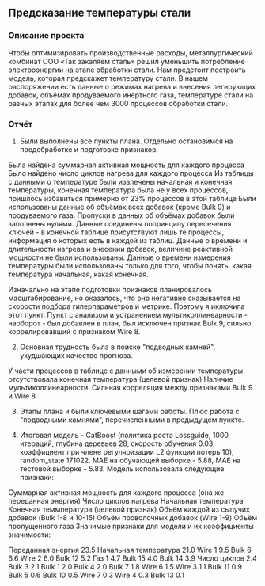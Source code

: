 ## Предсказание температуры стали
### Описание проекта
Чтобы оптимизировать производственные расходы, металлургический комбинат ООО «Так закаляем сталь» решил уменьшить потребление электроэнергии на этапе обработки стали. Нам предстоит построить модель, которая предскажет температуру стали.
В нашем распоряжении есть данные о режимах нагрева и внесения легирующих добавок, объёмах продуваемого инертного газа, температуре стали на разных этапах для более чем 3000 процессов обработки стали.

### Отчёт
1. Были выполнены все пункты плана. Отдельно остановимся на предобработке и подготовке признаков:

Была найдена суммарная активная мощность для каждого процесса
Было найдено число циклов нагрева для каждого процесса
Из таблицы с данными о температуре были извлечены начальная и конечная температуры, конечная температура была не у всех процессов, пришлось избавиться примерно от 23% процессов в этой таблице
Были использованы данные об объёмах всех добавок (кроме Bulk 9) и продуваемого газа. Пропуски в данных об объёмах добавок были заполнены нулями.
Данные соединены попринципу пересечения ключей - в конечной таблице присутствуют лишь те процессы, информация о которых есть в каждой из таблиц.
Данные о времени и длительности нагрева и внесении добавок, величине реактивной мощности не были использованы. Данные о времени измерения температуры были использованы только для того, чтобы понять, какая температура начальная, какая конечная.

Изначально на этапе подготовки признаков планировалось масштабирование, но оказалось, что оно негативно сказывается на скорости подбора гиперпараметров и метрике. Поэтому я иключила этот пункт. Пункт с анализом и устранением мультиколлинеарности - наоборот - был добавлен в план, был исключен признак Bulk 9, сильно коррелировавший с признаком Wire 8.


2. Основная трудность была в поиске "подводных камней", ухудшающих качество прогноза.

У части процессов в таблице с данными об измерении температуры отсутствовала конечная температура (целевой признак)
Наличие мультиколлинеарности. Сильная корреляция между признаками Bulk 9 и Wire 8

3. Этапы плана и были ключевыми шагами работы. Плюс работа с "подводными камнями", перечисленными в предыдущем пункте.


4. Итоговая модель - CatBoost (политика роста Lossguide, 1000 итераций, глубина деревьев 28, скорость обучения 0.03, коэффициент при члене регуляризации L2 функции потерь 10), random_state 171022. MAE на обучающей выборке - 5.88, MAE на тестовой выборке - 5.83. Модель использовала следующие признаки:

Суммарная активная мощность для каждого процесса (она же переданная энергия)
Число циклов нагрева
Начальная температура
Конечная теммпература (целевой признак)
Объём каждой из сыпучих добавок (Bulk 1-8 и 10-15)
Объём проволочных добавок (Wire 1-9)
Объём пропущенного газа
Значимые признаки для модели и их коэффициенты значимости:

Переданная энергия 23.5
Начальная температура 21.0
Wire 1 9.5
Bulk 6 6.6
Wire 2 6.0
Bulk 12 5.2
Газ 1 4.7
Bulk 15 4.0
Bulk 14 3.9
Число циклов 2.4
Bulk 3 2.1
Bulk 1 2.0
Bulk 4 2.0
Bulk 7 1.8
Wire 6 1.5
Wire 3 1.1
Bulk 11 0.9
Bulk 5 0.6
Bulk 10 0.5
Wire 7 0.3
Wire 4 0.3
Bulk 13 0.1
